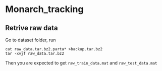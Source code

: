 # Monarch_tracking

## Retrive raw data

Go to dataset folder, run 
```
cat raw_data.tar.bz2.parta* >backup.tar.bz2
tar -xvjf raw_data.tar.bz2
```

Then you are expected to get `raw_train_data.mat` and `raw_test_data.mat`

## 
